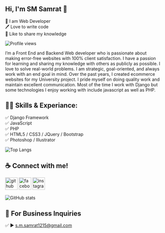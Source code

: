 ## Hi, I'm SM Samrat 👋
<p>
👑 I am Web Developer <br> 
🖊️ Love to write code <br> 
🎤 Like to share my knowledge </p> 

![Profile views](https://gpvc.arturio.dev/shovoalways) 

I’m a Front End and Backend Web developer who is passionate about making error-free websites with 100% client satisfaction. I have a passion for learning and sharing my knowledge with others as publicly as possible. I love to solve real-world problems. I am strategic, goal-oriented, and always work with an end goal in mind. Over the past years, I created ecommerce websites for my University project. I pride myself on doing quality work and maintain excellent communication. Most of the time I work with Django but some technologies I enjoy working with include javascript as well as PHP. 

## 👨‍💻 Skills & Experiance: 
✅ Django Framework <br> 
✅ JavaScript <br>
✅ PHP <br>
✅ HTML5 / CSS3 / JQuery / Bootstrap <br>
✅ Photoshop / Illustrator <br>

![Top Langs](https://github-readme-stats.vercel.app/api/top-langs/?username=shovoalways&layout=compact)

## ☕ Connect with me!
[<img src='https://cdn.jsdelivr.net/npm/simple-icons@3.0.1/icons/github.svg' alt='github' height='40'>](https://github.com/smsamrat)  [<img src='https://cdn.jsdelivr.net/npm/simple-icons@3.0.1/icons/facebook.svg' alt='facebook' height='40'>](https://www.facebook.com/csesamrat)  [<img src='https://cdn.jsdelivr.net/npm/simple-icons@3.0.1/icons/instagram.svg' alt='instagram' height='40'>](https://www.instagram.com/eng_samrat_cse/)  

![GitHub stats](https://github-readme-stats.vercel.app/api?username=shovoalways&show_icons=true) 

## 📧 For Business Inquiries 
✅  ► s.m.samrat1215@gmail.com
